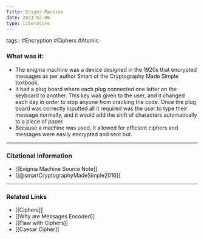```yaml
---
Title: Enigma Machine
date: 2023-02-06
type: literature
---
```

tags:: #Encryption #Ciphers #Atomic 


### What was it:
- The enigma machine was a device designed in the 1920s that encrypted messages as per author Smart of the Cryptography Made Simple textbook.
- It had a plug board where each plug connected one letter on the keyboard to another. This key was given to the user, and it changed each day in order to stop anyone from cracking the code. Once the plug board was correctly inputted all it required was the user to type their message normally, and it would add the shift of characters automatically to a piece of paper
- Because a machine was used, it allowed for efficient ciphers and messages were easily encrypted and sent out.

---
### Citational Information

- [[Enigma Machine Source Note]]
- [[@smartCryptographyMadeSimple2016]]

---

### Related Links

- [[Ciphers]]
- [[Why are Messages Encoded]]
- [[Flaw with Ciphers]]
- [[Caesar Cipher]]